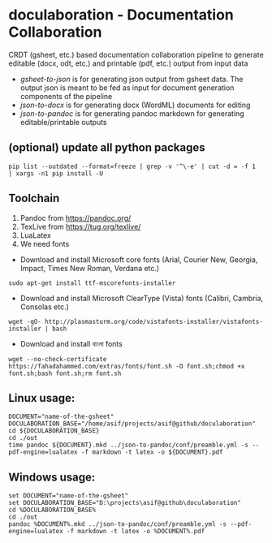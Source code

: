 # doculaboration - Documentation Collaboration
CRDT (gsheet, etc.) based documentation collaboration pipeline to generate editable (docx, odt, etc.) and printable (pdf, etc.) output from input data

* *gsheet-to-json* is for generating json output from gsheet data. The output json is meant to be fed as input for document generation components of the pipeline
* *json-to-docx* is for generating docx (WordML) documents for editing
* *json-to-pandoc* is for generating pandoc markdown for generating editable/printable outputs

## (optional) update all python packages
```
pip list --outdated --format=freeze | grep -v '^\-e' | cut -d = -f 1  | xargs -n1 pip install -U
```

## Toolchain
1. Pandoc from https://pandoc.org/
2. TexLive from https://tug.org/texlive/
3. LuaLatex
4. We need fonts
  * Download and install Microsoft core fonts (Arial, Courier New, Georgia, Impact, Times New Roman, Verdana etc.)
  ```
  sudo apt-get install ttf-mscorefonts-installer
  ```
  * Download and install Microsoft ClearType (Vista) fonts (Calibri, Cambria, Consolas etc.)
  ```
  wget -qO- http://plasmasturm.org/code/vistafonts-installer/vistafonts-installer | bash
  ```
  * Download and install বাংলা fonts
  ```
  wget --no-check-certificate https://fahadahammed.com/extras/fonts/font.sh -O font.sh;chmod +x font.sh;bash font.sh;rm font.sh
  ```

## Linux usage:
```
DOCUMENT="name-of-the-gsheet"
DOCULABORATION_BASE="/home/asif/projects/asif@github/doculaboration"
cd ${DOCULABORATION_BASE}
cd ./out
time pandoc ${DOCUMENT}.mkd ../json-to-pandoc/conf/preamble.yml -s --pdf-engine=lualatex -f markdown -t latex -o ${DOCUMENT}.pdf
```

## Windows usage:
```
set DOCUMENT="name-of-the-gsheet"
set DOCULABORATION_BASE="D:\projects\asif@github\doculaboration"
cd %DOCULABORATION_BASE%
cd ./out
pandoc %DOCUMENT%.mkd ../json-to-pandoc/conf/preamble.yml -s --pdf-engine=lualatex -f markdown -t latex -o %DOCUMENT%.pdf
```
